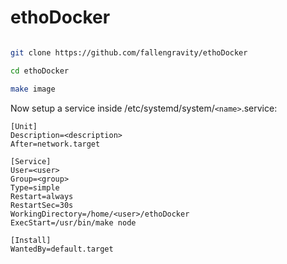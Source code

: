 # ethoDocker

```bash

git clone https://github.com/fallengravity/ethoDocker

cd ethoDocker

make image
```

Now setup a service inside /etc/systemd/system/`<name>`.service:

```
[Unit]
Description=<description>
After=network.target

[Service]
User=<user>
Group=<group>
Type=simple
Restart=always
RestartSec=30s
WorkingDirectory=/home/<user>/ethoDocker
ExecStart=/usr/bin/make node

[Install]
WantedBy=default.target
```
